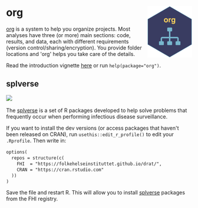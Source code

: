 # org <img src="man/figures/logo.png" align="right" width="120" />

[org](https://docs.sykdomspulsen.no/org) is a system to help you organize projects. Most analyses have three (or more) main sections: code, results, and data, each with different requirements (version control/sharing/encryption). You provide folder locations and 'org' helps you take care of the details.

Read the introduction vignette [here](http://docs.sykdomspulsen.no/org/articles/intro.html) or run `help(package="org")`.

## splverse

<a href="https://docs.sykdomspulsen.no/packages"><img src="https://docs.sykdomspulsen.no/packages/splverse.png" width="120" /></a>

The [splverse](https://docs.sykdomspulsen.no/packages) is a set of R packages developed to help solve problems that frequently occur when performing infectious disease surveillance.

If you want to install the dev versions (or access packages that haven't been released on CRAN), run `usethis::edit_r_profile()` to edit your `.Rprofile`. Then write in:

```
options(
  repos = structure(c(
    FHI  = "https://folkehelseinstituttet.github.io/drat/",
    CRAN = "https://cran.rstudio.com"
  ))
)
```

Save the file and restart R. This will allow you to install [splverse](https://docs.sykdomspulsen.no/packages) packages from the FHI registry.
